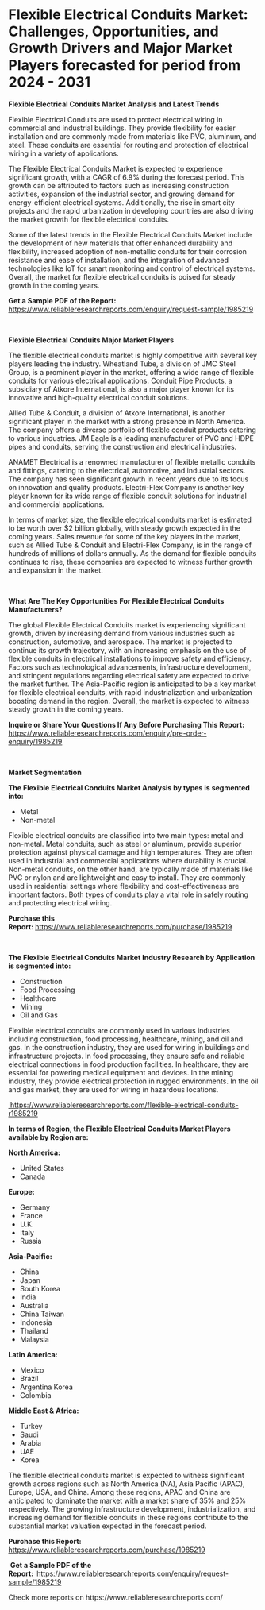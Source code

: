 <p><h1>Flexible Electrical Conduits Market: Challenges, Opportunities, and Growth Drivers and Major Market Players forecasted for period from 2024 - 2031</h1></p><p><strong>Flexible Electrical Conduits Market Analysis and Latest Trends</strong></p>
<p><p>Flexible Electrical Conduits are used to protect electrical wiring in commercial and industrial buildings. They provide flexibility for easier installation and are commonly made from materials like PVC, aluminum, and steel. These conduits are essential for routing and protection of electrical wiring in a variety of applications.</p><p>The Flexible Electrical Conduits Market is expected to experience significant growth, with a CAGR of 6.9% during the forecast period. This growth can be attributed to factors such as increasing construction activities, expansion of the industrial sector, and growing demand for energy-efficient electrical systems. Additionally, the rise in smart city projects and the rapid urbanization in developing countries are also driving the market growth for flexible electrical conduits.</p><p>Some of the latest trends in the Flexible Electrical Conduits Market include the development of new materials that offer enhanced durability and flexibility, increased adoption of non-metallic conduits for their corrosion resistance and ease of installation, and the integration of advanced technologies like IoT for smart monitoring and control of electrical systems. Overall, the market for flexible electrical conduits is poised for steady growth in the coming years.</p></p>
<p><strong>Get a Sample PDF of the Report:&nbsp;</strong> <a href="https://www.reliableresearchreports.com/enquiry/request-sample/1985219">https://www.reliableresearchreports.com/enquiry/request-sample/1985219</a></p>
<p>&nbsp;</p>
<p><strong>Flexible Electrical Conduits Major Market Players</strong></p>
<p><p>The flexible electrical conduits market is highly competitive with several key players leading the industry. Wheatland Tube, a division of JMC Steel Group, is a prominent player in the market, offering a wide range of flexible conduits for various electrical applications. Conduit Pipe Products, a subsidiary of Atkore International, is also a major player known for its innovative and high-quality electrical conduit solutions.</p><p>Allied Tube & Conduit, a division of Atkore International, is another significant player in the market with a strong presence in North America. The company offers a diverse portfolio of flexible conduit products catering to various industries. JM Eagle is a leading manufacturer of PVC and HDPE pipes and conduits, serving the construction and electrical industries.</p><p>ANAMET Electrical is a renowned manufacturer of flexible metallic conduits and fittings, catering to the electrical, automotive, and industrial sectors. The company has seen significant growth in recent years due to its focus on innovation and quality products. Electri-Flex Company is another key player known for its wide range of flexible conduit solutions for industrial and commercial applications.</p><p>In terms of market size, the flexible electrical conduits market is estimated to be worth over $2 billion globally, with steady growth expected in the coming years. Sales revenue for some of the key players in the market, such as Allied Tube & Conduit and Electri-Flex Company, is in the range of hundreds of millions of dollars annually. As the demand for flexible conduits continues to rise, these companies are expected to witness further growth and expansion in the market.</p></p>
<p>&nbsp;</p>
<p><strong>What Are The Key Opportunities For Flexible Electrical Conduits Manufacturers?</strong></p>
<p><p>The global Flexible Electrical Conduits market is experiencing significant growth, driven by increasing demand from various industries such as construction, automotive, and aerospace. The market is projected to continue its growth trajectory, with an increasing emphasis on the use of flexible conduits in electrical installations to improve safety and efficiency. Factors such as technological advancements, infrastructure development, and stringent regulations regarding electrical safety are expected to drive the market further. The Asia-Pacific region is anticipated to be a key market for flexible electrical conduits, with rapid industrialization and urbanization boosting demand in the region. Overall, the market is expected to witness steady growth in the coming years.</p></p>
<p><strong>Inquire or Share Your Questions If Any Before Purchasing This Report:</strong> <a href="https://www.reliableresearchreports.com/enquiry/pre-order-enquiry/1985219">https://www.reliableresearchreports.com/enquiry/pre-order-enquiry/1985219</a></p>
<p>&nbsp;</p>
<p><strong>Market Segmentation</strong></p>
<p><strong>The Flexible Electrical Conduits Market Analysis by types is segmented into:</strong></p>
<p><ul><li>Metal</li><li>Non-metal</li></ul></p>
<p><p>Flexible electrical conduits are classified into two main types: metal and non-metal. Metal conduits, such as steel or aluminum, provide superior protection against physical damage and high temperatures. They are often used in industrial and commercial applications where durability is crucial. Non-metal conduits, on the other hand, are typically made of materials like PVC or nylon and are lightweight and easy to install. They are commonly used in residential settings where flexibility and cost-effectiveness are important factors. Both types of conduits play a vital role in safely routing and protecting electrical wiring.</p></p>
<p><strong>Purchase this Report:&nbsp;</strong><a href="https://www.reliableresearchreports.com/purchase/1985219">https://www.reliableresearchreports.com/purchase/1985219</a></p>
<p>&nbsp;</p>
<p><strong>The Flexible Electrical Conduits Market Industry Research by Application is segmented into:</strong></p>
<p><ul><li>Construction</li><li>Food Processing</li><li>Healthcare</li><li>Mining</li><li>Oil and Gas</li></ul></p>
<p><p>Flexible electrical conduits are commonly used in various industries including construction, food processing, healthcare, mining, and oil and gas. In the construction industry, they are used for wiring in buildings and infrastructure projects. In food processing, they ensure safe and reliable electrical connections in food production facilities. In healthcare, they are essential for powering medical equipment and devices. In the mining industry, they provide electrical protection in rugged environments. In the oil and gas market, they are used for wiring in hazardous locations.</p></p>
<p><a href="https://www.reliableresearchreports.com/flexible-electrical-conduits-r1985219">&nbsp;https://www.reliableresearchreports.com/flexible-electrical-conduits-r1985219</a></p>
<p><strong>In terms of Region, the Flexible Electrical Conduits Market Players available by Region are:</strong></p>
<p>
    <p> <strong> North America: </strong>
        <ul>
            <li>United States</li>
            <li>Canada</li>
        </ul>
        </p> 
    <p> <strong> Europe: </strong>
        <ul>
            <li>Germany</li>
            <li>France</li>
            <li>U.K.</li>
            <li>Italy</li>
            <li>Russia</li>
        </ul>
        </p> 
    <p> <strong> Asia-Pacific: </strong>
        <ul>
            <li>China</li>
            <li>Japan</li>
            <li>South Korea</li>
            <li>India</li>
            <li>Australia</li>
            <li>China Taiwan</li>
            <li>Indonesia</li>
            <li>Thailand</li>
            <li>Malaysia</li>
        </ul>
        </p> 
    <p> <strong> Latin America: </strong>
        <ul>
            <li>Mexico</li>
            <li>Brazil</li>
            <li>Argentina Korea</li>
            <li>Colombia</li>
        </ul>
        </p> 
    <p> <strong> Middle East & Africa: </strong>
        <ul>
            <li>Turkey</li>
            <li>Saudi</li>
            <li>Arabia</li>
            <li>UAE</li>
            <li>Korea</li>
        </ul>
    </p>
    </p>
<p><p>The flexible electrical conduits market is expected to witness significant growth across regions such as North America (NA), Asia Pacific (APAC), Europe, USA, and China. Among these regions, APAC and China are anticipated to dominate the market with a market share of 35% and 25% respectively. The growing infrastructure development, industrialization, and increasing demand for flexible conduits in these regions contribute to the substantial market valuation expected in the forecast period.</p></p>
<p><strong>Purchase this Report: </strong><a href="https://www.reliableresearchreports.com/purchase/1985219">https://www.reliableresearchreports.com/purchase/1985219</a></p>
<p>&nbsp;<strong>Get a Sample PDF of the Report:&nbsp;&nbsp;</strong><a href="https://www.reliableresearchreports.com/enquiry/request-sample/1985219">https://www.reliableresearchreports.com/enquiry/request-sample/1985219</a></p>
<p><strong></strong></p>
<p>Check more reports on https://www.reliableresearchreports.com/</p>